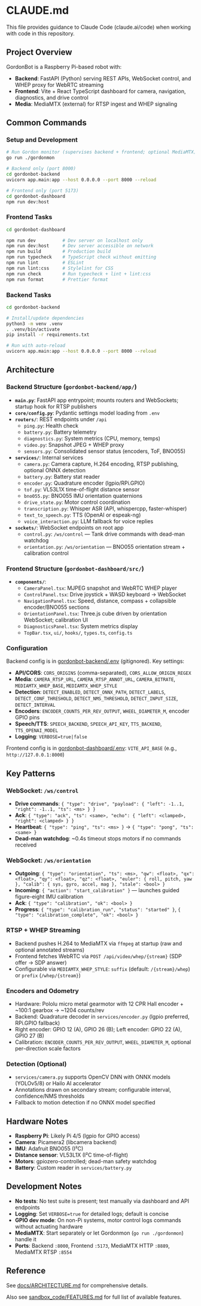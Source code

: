 # CLAUDE.md

This file provides guidance to Claude Code (claude.ai/code) when working with code in this repository.

## Project Overview

GordonBot is a Raspberry Pi-based robot with:
- **Backend**: FastAPI (Python) serving REST APIs, WebSocket control, and WHEP proxy for WebRTC streaming
- **Frontend**: Vite + React TypeScript dashboard for camera, navigation, diagnostics, and drive control
- **Media**: MediaMTX (external) for RTSP ingest and WHEP signaling

## Common Commands

### Setup and Development
```bash
# Run Gordon monitor (supervises backend + frontend; optional MediaMTX)
go run ./gordonmon

# Backend only (port 8000)
cd gordonbot-backend
uvicorn app.main:app --host 0.0.0.0 --port 8000 --reload

# Frontend only (port 5173)
cd gordonbot-dashboard
npm run dev:host
```

### Frontend Tasks
```bash
cd gordonbot-dashboard

npm run dev          # Dev server on localhost only
npm run dev:host     # Dev server accessible on network
npm run build        # Production build
npm run typecheck    # TypeScript check without emitting
npm run lint         # ESLint
npm run lint:css     # Stylelint for CSS
npm run check        # Run typecheck + lint + lint:css
npm run format       # Prettier format
```

### Backend Tasks
```bash
cd gordonbot-backend

# Install/update dependencies
python3 -m venv .venv
. .venv/bin/activate
pip install -r requirements.txt

# Run with auto-reload
uvicorn app.main:app --host 0.0.0.0 --port 8000 --reload
```

## Architecture

### Backend Structure (`gordonbot-backend/app/`)

- **`main.py`**: FastAPI app entrypoint; mounts routers and WebSockets; startup hook for RTSP publishers
- **`core/config.py`**: Pydantic settings model loading from `.env`
- **`routers/`**: REST endpoints under `/api`
  - `ping.py`: Health check
  - `battery.py`: Battery telemetry
  - `diagnostics.py`: System metrics (CPU, memory, temps)
  - `video.py`: Snapshot JPEG + WHEP proxy
  - `sensors.py`: Consolidated sensor status (encoders, ToF, BNO055)
- **`services/`**: Internal services
  - `camera.py`: Camera capture, H.264 encoding, RTSP publishing, optional ONNX detection
  - `battery.py`: Battery stat reader
  - `encoder.py`: Quadrature encoder (lgpio/RPi.GPIO)
  - `tof.py`: VL53L1X time-of-flight distance sensor
  - `bno055.py`: BNO055 IMU orientation quaternions
  - `drive_state.py`: Motor control coordination
  - `transcription.py`: Whisper ASR (API, whispercpp, faster-whisper)
  - `text_to_speech.py`: TTS (OpenAI or espeak-ng)
  - `voice_interaction.py`: LLM fallback for voice replies
- **`sockets/`**: WebSocket endpoints on root app
  - `control.py`: `/ws/control` — Tank drive commands with dead-man watchdog
  - `orientation.py`: `/ws/orientation` — BNO055 orientation stream + calibration control

### Frontend Structure (`gordonbot-dashboard/src/`)

- **`components/`**:
  - `CameraPanel.tsx`: MJPEG snapshot and WebRTC WHEP player
  - `ControlPanel.tsx`: Drive joystick + WASD keyboard → WebSocket
  - `NavigationPanel.tsx`: Speed, distance, compass + collapsible encoder/BNO055 sections
  - `OrientationPanel.tsx`: Three.js cube driven by orientation WebSocket; calibration UI
  - `DiagnosticsPanel.tsx`: System metrics display
  - `TopBar.tsx`, `ui/`, `hooks/`, `types.ts`, `config.ts`

### Configuration

Backend config is in [gordonbot-backend/.env](gordonbot-backend/.env) (gitignored). Key settings:

- **API/CORS**: `CORS_ORIGINS` (comma-separated), `CORS_ALLOW_ORIGIN_REGEX`
- **Media**: `CAMERA_RTSP_URL`, `CAMERA_RTSP_ANNOT_URL`, `CAMERA_BITRATE`, `MEDIAMTX_WHEP_BASE`, `MEDIAMTX_WHEP_STYLE`
- **Detection**: `DETECT_ENABLED`, `DETECT_ONNX_PATH`, `DETECT_LABELS`, `DETECT_CONF_THRESHOLD`, `DETECT_NMS_THRESHOLD`, `DETECT_INPUT_SIZE`, `DETECT_INTERVAL`
- **Encoders**: `ENCODER_COUNTS_PER_REV_OUTPUT`, `WHEEL_DIAMETER_M`, encoder GPIO pins
- **Speech/TTS**: `SPEECH_BACKEND`, `SPEECH_API_KEY`, `TTS_BACKEND`, `TTS_OPENAI_MODEL`
- **Logging**: `VERBOSE=true|false`

Frontend config is in [gordonbot-dashboard/.env](gordonbot-dashboard/.env): `VITE_API_BASE` (e.g., `http://127.0.0.1:8000`)

## Key Patterns

### WebSocket: `/ws/control`
- **Drive commands**: `{ "type": "drive", "payload": { "left": -1..1, "right": -1..1, "ts": <ms> } }`
- **Ack**: `{ "type": "ack", "ts": <same>, "echo": { "left": <clamped>, "right": <clamped> } }`
- **Heartbeat**: `{ "type": "ping", "ts": <ms> }` → `{ "type": "pong", "ts": <same> }`
- **Dead-man watchdog**: ~0.4s timeout stops motors if no commands received

### WebSocket: `/ws/orientation`
- **Outgoing**: `{ "type": "orientation", "ts": <ms>, "qw": <float>, "qx": <float>, "qy": <float>, "qz": <float>, "euler": { roll, pitch, yaw }, "calib": { sys, gyro, accel, mag }, "stale": <bool> }`
- **Incoming**: `{ "action": "start_calibration" }` — launches guided figure-eight IMU calibration
- **Ack**: `{ "type": "calibration", "ok": <bool> }`
- **Progress**: `{ "type": "calibration_run", "status": "started" }`, `{ "type": "calibration_complete", "ok": <bool> }`

### RTSP + WHEP Streaming
- Backend pushes H.264 to MediaMTX via `ffmpeg` at startup (raw and optional annotated streams)
- Frontend fetches WebRTC via `POST /api/video/whep/{stream}` (SDP offer → SDP answer)
- Configurable via `MEDIAMTX_WHEP_STYLE`: `suffix` (default: `/{stream}/whep`) or `prefix` (`/whep/{stream}`)

### Encoders and Odometry
- Hardware: Pololu micro metal gearmotor with 12 CPR Hall encoder + ~100:1 gearbox → ~1204 counts/rev
- Backend: Quadrature decoder in `services/encoder.py` (lgpio preferred, RPi.GPIO fallback)
- Right encoder: GPIO 12 (A), GPIO 26 (B); Left encoder: GPIO 22 (A), GPIO 27 (B)
- Calibration: `ENCODER_COUNTS_PER_REV_OUTPUT`, `WHEEL_DIAMETER_M`, optional per-direction scale factors

### Detection (Optional)
- `services/camera.py` supports OpenCV DNN with ONNX models (YOLOv5/8) or Hailo AI accelerator
- Annotations drawn on secondary stream; configurable interval, confidence/NMS thresholds
- Fallback to motion detection if no ONNX model specified

## Hardware Notes

- **Raspberry Pi**: Likely Pi 4/5 (lgpio for GPIO access)
- **Camera**: Picamera2 (libcamera backend)
- **IMU**: Adafruit BNO055 (I²C)
- **Distance sensor**: VL53L1X (I²C time-of-flight)
- **Motors**: gpiozero-controlled; dead-man safety watchdog
- **Battery**: Custom reader in `services/battery.py`

## Development Notes

- **No tests**: No test suite is present; test manually via dashboard and API endpoints
- **Logging**: Set `VERBOSE=true` for detailed logs; default is concise
- **GPIO dev mode**: On non-Pi systems, motor control logs commands without actuating hardware
- **MediaMTX**: Start separately or let Gordonmon (`go run ./gordonmon`) handle it
- **Ports**: Backend `:8000`, Frontend `:5173`, MediaMTX HTTP `:8889`, MediaMTX RTSP `:8554`

## Reference

See [docs/ARCHITECTURE.md](docs/ARCHITECTURE.md) for comprehensive details.

Also see [sandbox_code/FEATURES.md](sandbox_code/FEATURES.md) for full list of available features.
